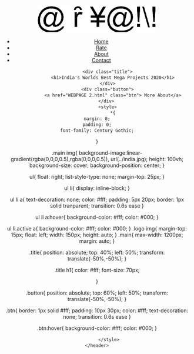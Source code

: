 <!DOCTYPE html>
<html>
<head>
	<title>India's Worlds Best Mega Projects 2020</title>
	<link rel="stylesheet" type="text/css" href="css/style.css">
</head>
<body>
	<header>
		<div class="main">
		</div>
			<div class="logo">
				<img src="logo.png">
			</div>
			<ul>
				<li class="active"><a href="#">Home</a></li>
		        <li><a href="star rating.html">Rate</a></li>
		        <li><a href="#">About</a></li>
		        <li><a href="mailto:royalaryan53@gmail.com">Contact</a></li>
			</ul>
			
			<div class="title">
				<h1>India's Worlds Best Mega Projects 2020</h1>
			</div>
		    <div class="button">
		        <a href="WEBPAGE 2.html" class="btn"> More About</a>
		    </div> 
		    <style>
		    	*{
	margin: 0;
	padding: 0;
	font-family: Century Gothic;
}

.main img{
	background-image:linear-gradient(rgba(0,0,0,0.5),rgba(0,0,0,0.5)), url(../india.jpg);
	height: 100vh;
	background-size: cover;
	background-position: center;
}

ul{
	float: right;
	list-style-type: none;
	margin-top: 25px;
}

ul li{
	display: inline-block;
}

ul li a{
	text-decoration: none;
	color: #fff;
	padding: 5px 20px;
	border: 1px solid tranparent;
	transition: 0.6s ease
}

ul li a:hover{
	background-color: #fff;
	color: #000;
}

ul  li.active a{
	background-color: #fff;
	color: #000;
}
.logo img{
	margin-top: 15px;
	float: left;
	width: 150px;
	height: auto;
}
.main{
	max-width: 1200px;
	margin: auto;
}

.title{
	position: absolute;
	top: 40%;
	left: 50%;
	transform: translate(-50%,-50%);
}

.title h1{
	color: #fff;
	font-size: 70px;

}

.button{
	position: absolute;
	top: 60%;
	left: 50%;
	transform: translate(-50%,-50%);
}

.btn{
	border: 1px solid #fff;
	padding: 10px 30px;
	color: #fff;
	text-decoration: none;
	transition: 0.6s ease
}

.btn:hover{
	background-color: #fff;
	color: #000;
}

             </style>
    </header>
</body>
</html>
